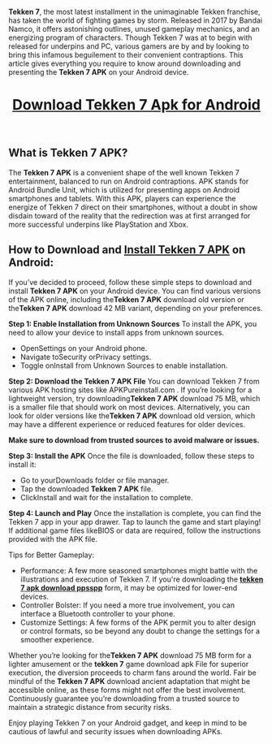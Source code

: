 <strong>Tekken 7</strong>, the most latest installment in the unimaginable Tekken franchise, has taken the world of fighting games by storm. Released in 2017 by Bandai Namco, it offers astonishing outlines, unused gameplay mechanics, and an energizing program of characters. Though Tekken 7 was at to begin with released for underpins and PC, various gamers are by and by looking to bring this infamous beguilement to their convenient contraptions. This article gives everything you require to know around downloading and presenting the <strong>Tekken 7 APK</strong> on your Android device.
<h1 style="text-align: center;"><a href="https://apkpureinstall.com/">Download Tekken 7 Apk for Android</a></h1>
&nbsp;
<h2>What is Tekken 7 APK?</h2>
The <strong>Tekken 7 APK</strong> is a convenient shape of the well known Tekken 7 entertainment, balanced to run on Android contraptions. APK stands for Android Bundle Unit, which is utilized for presenting apps on Android smartphones and tablets. With this APK, players can experience the energize of Tekken 7 direct on their smartphones, without a doubt in show disdain toward of the reality that the redirection was at first arranged for more successful underpins like PlayStation and Xbox.
<h2>How to Download and <a href="https://apkpureinstall.com/games/"><strong>Install</strong> Tekken 7 APK</a> on Android:</h2>
If you’ve decided to proceed, follow these simple steps to download and install <strong><strong>Tekken 7 APK</strong></strong> on your Android device. You can find various versions of the APK online, including the<strong><strong>Tekken 7 APK</strong></strong> download old version or the<strong><strong>Tekken 7 APK</strong></strong> download 42 MB variant, depending on your preferences.

<strong>Step 1: Enable Installation from Unknown Sources</strong>
To install the APK, you need to allow your device to install apps from unknown sources.
<ul>
 	<li>OpenSettings on your Android phone.</li>
 	<li>Navigate toSecurity orPrivacy settings.</li>
 	<li>Toggle onInstall from Unknown Sources to enable installation.</li>
</ul>
<strong>Step 2: Download the Tekken 7 APK File</strong>
You can download Tekken 7 from various APK hosting sites like APKPureinstall.com . If you’re looking for a lightweight version, try downloading<strong><strong>Tekken 7 APK</strong></strong> download 75 MB, which is a smaller file that should work on most devices. Alternatively, you can look for older versions like the<strong><strong>Tekken 7 APK</strong></strong> download old version, which may have a different experience or reduced features for older devices.

<strong>Make sure to download from trusted sources to avoid malware or issues.</strong>

<strong>Step 3: Install the APK</strong>
Once the file is downloaded, follow these steps to install it:
<ul>
 	<li>Go to yourDownloads folder or file manager.</li>
 	<li>Tap the downloaded <strong><strong>Tekken 7 APK</strong></strong> file.</li>
 	<li>ClickInstall and wait for the installation to complete.</li>
</ul>
<strong>Step 4: Launch and Play</strong>
Once the installation is complete, you can find the Tekken 7 app in your app drawer. Tap to launch the game and start playing! If additional game files likeBIOS or data are required, follow the instructions provided with the APK file.

Tips for Better Gameplay:
<ul>
 	<li>Performance: A few more seasoned smartphones might battle with the illustrations and execution of Tekken 7. If you're downloading the <a href="https://apkpureinstall.com/tekken-3-apk-download-for-android/"><strong><span class="___SText_anxqe-ko_" data-ui-name="Link.Text">tekken 7 apk download ppsspp</span></strong></a> form, it may be optimized for lower-end devices.</li>
 	<li>Controller Bolster: If you need a more true involvement, you can interface a Bluetooth controller to your phone.</li>
 	<li>Customize Settings: A few forms of the APK permit you to alter design or control formats, so be beyond any doubt to change the settings for a smoother experience.</li>
</ul>
Whether you’re looking for the<strong><strong>Tekken 7 APK</strong></strong> download 75 MB form for a lighter amusement or the <strong>tekken 7</strong> game download apk File for superior execution, the diversion proceeds to charm fans around the world. Fair be mindful of the <strong><strong>Tekken 7 APK</strong></strong> download ancient adaptation that might be accessible online, as these forms might not offer the best involvement. Continuously guarantee you’re downloading from a trusted source to maintain a strategic distance from security risks.

Enjoy playing Tekken 7 on your Android gadget, and keep in mind to be cautious of lawful and security issues when downloading APKs.
